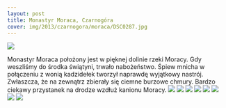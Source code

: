 ```yaml
---
layout: post
title: Monastyr Moraca, Czarnogóra
cover: img/2013/czarnogora/moraca/DSC0287.jpg
---
```

<img src="/img/2013/czarnogora/moraca/DSC0287.jpg">

Monastyr Moraca położony jest w pięknej dolinie rzeki Moracy. Gdy weszliśmy do środka świątyni, trwało nabożeństwo. Śpiew mnicha w połączeniu z wonią kadzidełek tworzył naprawdę wyjątkowy nastrój. Zwłaszcza, że na zewnątrz zbierały się ciemne burzowe chmury. Bardzo ciekawy przystanek na drodze wzdłuż kanionu Moracy.
<img src="/img/2013/czarnogora/moraca/DSC0286.jpg">
<img src="/img/2013/czarnogora/moraca/DSC0288.jpg">
<img src="/img/2013/czarnogora/moraca/DSC0289.jpg">
<img src="/img/2013/czarnogora/moraca/DSC0290.jpg">
<img src="/img/2013/czarnogora/moraca/DSC0292.jpg">
<img src="/img/2013/czarnogora/moraca/DSC0293.jpg">
<img src="/img/2013/czarnogora/moraca/DSC0294.jpg">
<img src="/img/2013/czarnogora/moraca/DSC0295.jpg">

<div class="fb-comments" data-href="http://emilkape.github.io/Moraca-2013" data-numposts="5" data-width="100%"></div>
